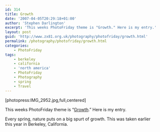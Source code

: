 ```yaml
---
id: 314
title: Growth
date: '2007-04-05T20:29:18+01:00'
author: 'Stephen Darlington'
excerpt: 'This weeks PhotoFriday theme is "Growth." Here is my entry.'
layout: post
guid: 'http://www.zx81.org.uk/photography/photofriday/growth.html'
permalink: /photography/photofriday/growth.html
categories:
    - PhotoFriday
tags:
    - berkeley
    - california
    - 'north america'
    - PhotoFriday
    - Photography
    - spring
    - Travel
---
```


\[photopress:IMG\_2952.jpg,full,centered\]

This weeks PhotoFriday theme is “[Growth](http://www.photofriday.com/archives/challenge/000654.php "PhotoFriday: Growth").” Here is my entry.

Every spring, nature puts on a big spurt of growth. This was taken earlier this year in Berkeley, California.